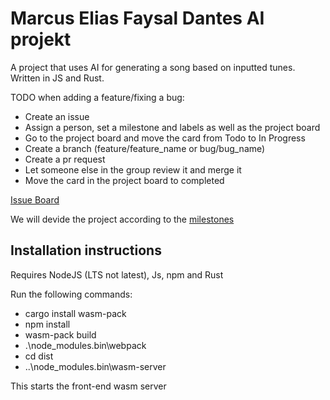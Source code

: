 # Marcus Elias Faysal Dantes AI projekt

A project that uses AI for generating a song based on inputted tunes. Written in JS and Rust.

TODO when adding a feature/fixing a bug:
- Create an issue
- Assign a person, set a milestone and labels as well as the project board
- Go to the project board and move the card from Todo to In Progress
- Create a branch (feature/feature_name or bug/bug_name)
- Create a pr request
- Let someone else in the group review it and merge it
- Move the card in the project board to completed 

[Issue Board](https://github.com/INDAPlus21/danteac-eliased-faysalbm-melg-project/projects/2)

We will devide the project according to the [milestones](https://github.com/INDAPlus21/danteac-eliased-faysalbm-melg-project/milestones)

## Installation instructions

Requires NodeJS (LTS not latest), Js, npm and Rust

Run the following commands:
- cargo install wasm-pack
- npm install
- wasm-pack build
- .\node_modules.bin\webpack
- cd dist
- ..\node_modules.bin\wasm-server

This starts the front-end wasm server